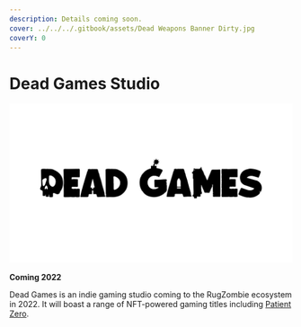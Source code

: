 ```yaml
---
description: Details coming soon.
cover: ../../../.gitbook/assets/Dead Weapons Banner Dirty.jpg
coverY: 0
---
```


# Dead Games Studio

![](<../../../.gitbook/assets/Dead Games Title Alpha.png>)

**Coming 2022**&#x20;

Dead Games is an indie gaming studio coming to the RugZombie ecosystem in 2022. It will boast a range of NFT-powered gaming titles including [Patient Zero](patient-o-zero.md).

